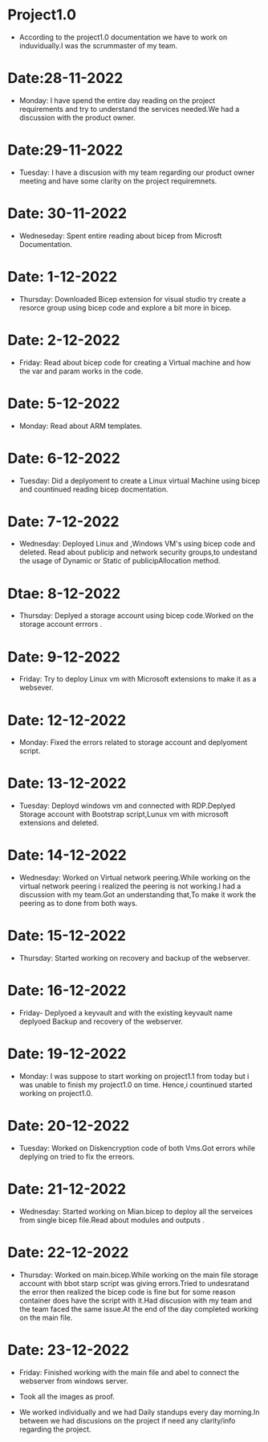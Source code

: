 # Project1.0

- According to the project1.0 documentation we have to work on induvidually.I was the scrummaster of my team.

# Date:28-11-2022
- Monday: I have spend the entire day reading on the project requirements and try to understand the services needed.We had a discussion with the product owner.

# Date:29-11-2022
- Tuesday: I have a discusion with my team regarding our product owner meeting and have some clarity on the project requiremnets.

# Date: 30-11-2022
- Wedneseday: Spent entire reading about bicep from Microsft Documentation.

# Date: 1-12-2022
- Thursday: Downloaded Bicep extension for visual studio try create a resorce group using bicep code and explore a bit more in bicep.

# Date: 2-12-2022
- Friday: Read about bicep code for creating a Virtual machine and how the var and param works in the code.

# Date: 5-12-2022
- Monday: Read about ARM templates.

# Date: 6-12-2022
- Tuesday: Did a deplyoment to create a Linux virtual Machine using bicep and countinued reading bicep docmentation.

# Date: 7-12-2022
- Wednesday: Deployed Linux and ,Windows VM's using bicep code and deleted. Read about publicip and network security groups,to undestand the usage of Dynamic or Static of publicipAllocation method.  

# Dtae: 8-12-2022
- Thursday: Deplyed a storage account using bicep code.Worked on the storage account errrors .

# Date: 9-12-2022
- Friday: Try to deploy Linux vm with Microsoft extensions to make it as a websever.

# Date: 12-12-2022
- Monday: Fixed the errors related to storage account and deplyoment script.

# Date: 13-12-2022
- Tuesday: Deployd windows vm and connected with RDP.Deplyed Storage account with Bootstrap script,Lunux vm with microsoft extensions and deleted.

# Date: 14-12-2022
- Wednesday: Worked on Virtual network peering.While working on the virtual network peering i 
realized the peering is not working.I had a discussion with my team.Got an understanding that,To make it work the peering as to done from both ways.

# Date: 15-12-2022
- Thursday: Started working on recovery and backup of the webserver.

# Date: 16-12-2022
- Friday- Deplyoed a keyvault and with the existing keyvault name deplyoed Backup and recovery of the webserver.

# Date: 19-12-2022
- Monday: I was suppose to start working on project1.1 from today but i was unable to finish my project1.0 on time. Hence,i countinued started working on project1.0.

# Date: 20-12-2022
- Tuesday: Worked on Diskencryption code of both Vms.Got errors while deplying on tried to fix the erreors.

# Date: 21-12-2022
- Wednesday: Started working on Mian.bicep to deploy all the serveices from single bicep file.Read about modules and outputs .

# Date: 22-12-2022
- Thursday: Worked on main.bicep.While working on the main file storage account with bbot starp script was giving errors.Tried to undesratand the error then realized the bicep code is fine but for some reason  container does have the script with it.Had discusion with my team and the team faced the same issue.At the end of the day completed working on the main file.

# Date: 23-12-2022
- Friday: Finished working with the main file and abel to connect the webserver from windows server.
- Took all the images as proof.



- We worked individually and we had Daily standups every day morning.In between we had discusions on the project if need any clarity/info regarding the project.